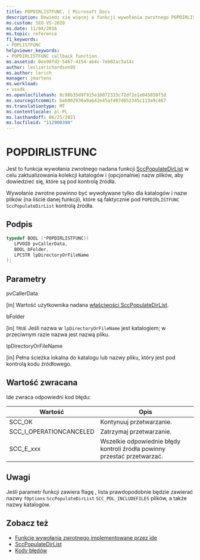```yaml
---
title: POPDIRLISTFUNC, | Microsoft Docs
description: Dowiedz się więcej o funkcji wywołania zwrotnego POPDIRLISTFUNC, która jest przekazywana do katalogów aktualizacji, aby dowiedzieć się, które są pod kontrolą źródła.
ms.custom: SEO-VS-2020
ms.date: 11/04/2016
ms.topic: reference
f1_keywords:
- POPLISTFUNC
helpviewer_keywords:
- POPDIRLISTFUNC callback function
ms.assetid: 0ee90fd2-5467-4154-ab4c-7eb02ac3a14c
author: leslierichardson95
ms.author: lerich
manager: jmartens
ms.workload:
- vssdk
ms.openlocfilehash: 8c98b35d9f915e16072333c72df2e1e045850f5d
ms.sourcegitcommit: bab002936a9a642e45af407d652345c113a9c467
ms.translationtype: MT
ms.contentlocale: pl-PL
ms.lasthandoff: 06/25/2021
ms.locfileid: "112900398"
---
```

# <a name="popdirlistfunc"></a>POPDIRLISTFUNC
Jest to funkcja wywołania zwrotnego nadana funkcji [SccPopulateDirList](../extensibility/sccpopulatedirlist-function.md) w celu zaktualizowania kolekcji katalogów i (opcjonalnie) nazw plików, aby dowiedzieć się, które są pod kontrolą źródła.

 Wywołanie zwrotne powinno być wywoływane tylko dla katalogów i nazw plików (na liście danej funkcji), które są faktycznie pod `POPDIRLISTFUNC` `SccPopulateDirList` kontrolą źródła.

## <a name="signature"></a>Podpis

```cpp
typedef BOOL (*POPDIRLISTFUNC)(
   LPVOID pvCallerData,
   BOOL bFolder,
   LPCSTR lpDirectoryOrFileName
);
```

## <a name="parameters"></a>Parametry
 pvCallerData

[in] Wartość użytkownika nadana [właściwości SccPopulateDirList](../extensibility/sccpopulatedirlist-function.md).

 bFolder

[in] `TRUE` Jeśli nazwa w `lpDirectoryOrFileName` jest katalogiem; w przeciwnym razie nazwa jest nazwą pliku.

 lpDirectoryOrFileName

[in] Pełna ścieżka lokalna do katalogu lub nazwy pliku, który jest pod kontrolą kodu źródłowego.

## <a name="return-value"></a>Wartość zwracana
 Ide zwraca odpowiedni kod błędu:

|Wartość|Opis|
|-----------|-----------------|
|SCC_OK|Kontynuuj przetwarzanie.|
|SCC_I_OPERATIONCANCELED|Zatrzymaj przetwarzanie.|
|SCC_E_xxx|Wszelkie odpowiednie błędy kontroli źródła powinny przestać przetwarzać.|

## <a name="remarks"></a>Uwagi
 Jeśli parametr funkcji zawiera flagę , lista prawdopodobnie będzie zawierać nazwy `fOptions` `SccPopulateDirList` `SCC_PDL_INCLUDEFILES` plików, a także nazwy katalogów.

## <a name="see-also"></a>Zobacz też
- [Funkcje wywołania zwrotnego implementowane przez ide](../extensibility/callback-functions-implemented-by-the-ide.md)
- [SccPopulateDirList](../extensibility/sccpopulatedirlist-function.md)
- [Kody błędów](../extensibility/error-codes.md)
